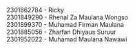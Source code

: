 2301862784 - Ricky<br>
2301849290 - Rhenal Za Maulana Wongso<br>
2301899370 - Muhamad Firman Maulana<br>
2301885056 - Zharfan Dhiyaus Suruur<br>
2301952022 - Muhamad Maulana Nawawi
